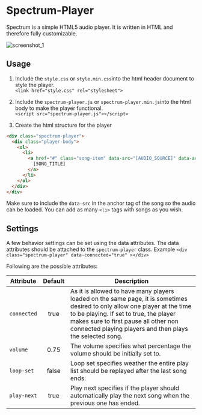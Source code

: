# Spectrum-Player

Spectrum is a simple HTML5 audio player. It is written in HTML and therefore fully customizable. 

![screenshot_1](https://user-images.githubusercontent.com/7956606/47038618-37fbc280-d182-11e8-86d4-42c974c76a77.png)


## Usage

1. Include the `style.css` or `style.min.css`into the html header document to style the player.  
`<link href="style.css" rel="stylesheet">`

2. Include the `spectrum-player.js` or `spectrum-player.min.js`into the html body to make the player functional.  
`<script src="spectrum-player.js"></script>`

3. Create the html structure for the player
```html
<div class="spectrum-player">
  <div class="player-body">
    <ol>
      <li>
        <a href="#" class="song-item" data-src="[AUDIO_SOURCE]" data-artist="[ARTIST_NAME]" data-title="[SONG_TITLE]">
          [SONG_TITLE]
        </a>
      </li>
    </ol>
  </div>
</div>
```
Make sure to include the `data-src` in the anchor tag of the song so the audio can be loaded. You can add as many `<li>` tags with songs as you wish.



## Settings

A few behavior settings can be set using the data attributes. The data attributes should be attached to the `spectrum-player` class.
Example `<div class="spectrum-player" data-connected="true" ></div>`

Following are the possible attributes:

| Attribute | Default | Description |
| --- | :---: | --- |
| `connected` | true | As it is allowed to have many players loaded on the same page, it is sometimes desired to only allow one player at the time to be playing. If set to true, the player makes sure to first pause all other non connected playing players and then plays the selected song. |
| `volume` | 0.75 | The volume specifies what percentage the volume should be initially set to. |
| `loop-set` | false | Loop set specifies weather the entire play list should be replayed after the last song ends. |
| `play-next` | true | Play next specifies if the player should automatically play the next song when the previous one has ended. |
